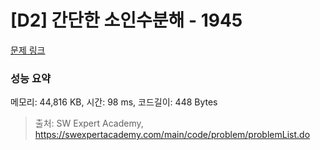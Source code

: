 # [D2] 간단한 소인수분해 - 1945 

[문제 링크](https://swexpertacademy.com/main/code/problem/problemDetail.do?contestProbId=AV5Pl0Q6ANQDFAUq) 

### 성능 요약

메모리: 44,816 KB, 시간: 98 ms, 코드길이: 448 Bytes



> 출처: SW Expert Academy, https://swexpertacademy.com/main/code/problem/problemList.do